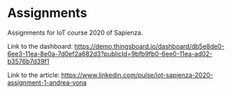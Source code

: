 # Assignments
Assignments for IoT course 2020 of Sapienza.

Link to the dashboard: https://demo.thingsboard.io/dashboard/db5e8de0-6ee3-11ea-8e0a-7d0ef2a682d3?publicId=9bfb9fb0-6ee0-11ea-ad02-b3576b7d39f1

Link to the article: https://www.linkedin.com/pulse/iot-sapienza-2020-assignment-1-andrea-vona
